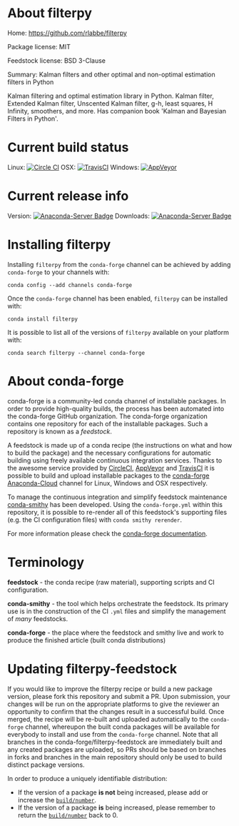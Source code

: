 About filterpy
==============

Home: https://github.com/rlabbe/filterpy

Package license: MIT

Feedstock license: BSD 3-Clause

Summary: Kalman filters and other optimal and non-optimal estimation filters in Python

Kalman filtering and optimal estimation library in Python.
Kalman filter, Extended Kalman filter, Unscented Kalman filter,
g-h, least squares, H Infinity, smoothers, and more.
Has companion book 'Kalman and Bayesian Filters in Python'.


Current build status
====================

Linux: [![Circle CI](https://circleci.com/gh/conda-forge/filterpy-feedstock.svg?style=shield)](https://circleci.com/gh/conda-forge/filterpy-feedstock)
OSX: [![TravisCI](https://travis-ci.org/conda-forge/filterpy-feedstock.svg?branch=master)](https://travis-ci.org/conda-forge/filterpy-feedstock)
Windows: [![AppVeyor](https://ci.appveyor.com/api/projects/status/github/conda-forge/filterpy-feedstock?svg=True)](https://ci.appveyor.com/project/conda-forge/filterpy-feedstock/branch/master)

Current release info
====================
Version: [![Anaconda-Server Badge](https://anaconda.org/conda-forge/filterpy/badges/version.svg)](https://anaconda.org/conda-forge/filterpy)
Downloads: [![Anaconda-Server Badge](https://anaconda.org/conda-forge/filterpy/badges/downloads.svg)](https://anaconda.org/conda-forge/filterpy)

Installing filterpy
===================

Installing `filterpy` from the `conda-forge` channel can be achieved by adding `conda-forge` to your channels with:

```
conda config --add channels conda-forge
```

Once the `conda-forge` channel has been enabled, `filterpy` can be installed with:

```
conda install filterpy
```

It is possible to list all of the versions of `filterpy` available on your platform with:

```
conda search filterpy --channel conda-forge
```


About conda-forge
=================

conda-forge is a community-led conda channel of installable packages.
In order to provide high-quality builds, the process has been automated into the
conda-forge GitHub organization. The conda-forge organization contains one repository
for each of the installable packages. Such a repository is known as a *feedstock*.

A feedstock is made up of a conda recipe (the instructions on what and how to build
the package) and the necessary configurations for automatic building using freely
available continuous integration services. Thanks to the awesome service provided by
[CircleCI](https://circleci.com/), [AppVeyor](http://www.appveyor.com/)
and [TravisCI](https://travis-ci.org/) it is possible to build and upload installable
packages to the [conda-forge](https://anaconda.org/conda-forge)
[Anaconda-Cloud](http://docs.anaconda.org/) channel for Linux, Windows and OSX respectively.

To manage the continuous integration and simplify feedstock maintenance
[conda-smithy](http://github.com/conda-forge/conda-smithy) has been developed.
Using the ``conda-forge.yml`` within this repository, it is possible to re-render all of
this feedstock's supporting files (e.g. the CI configuration files) with ``conda smithy rerender``.

For more information please check the [conda-forge documentation](https://conda-forge.org/docs/).

Terminology
===========

**feedstock** - the conda recipe (raw material), supporting scripts and CI configuration.

**conda-smithy** - the tool which helps orchestrate the feedstock.
                   Its primary use is in the construction of the CI ``.yml`` files
                   and simplify the management of *many* feedstocks.

**conda-forge** - the place where the feedstock and smithy live and work to
                  produce the finished article (built conda distributions)


Updating filterpy-feedstock
===========================

If you would like to improve the filterpy recipe or build a new
package version, please fork this repository and submit a PR. Upon submission,
your changes will be run on the appropriate platforms to give the reviewer an
opportunity to confirm that the changes result in a successful build. Once
merged, the recipe will be re-built and uploaded automatically to the
`conda-forge` channel, whereupon the built conda packages will be available for
everybody to install and use from the `conda-forge` channel.
Note that all branches in the conda-forge/filterpy-feedstock are
immediately built and any created packages are uploaded, so PRs should be based
on branches in forks and branches in the main repository should only be used to
build distinct package versions.

In order to produce a uniquely identifiable distribution:
 * If the version of a package **is not** being increased, please add or increase
   the [``build/number``](http://conda.pydata.org/docs/building/meta-yaml.html#build-number-and-string).
 * If the version of a package **is** being increased, please remember to return
   the [``build/number``](http://conda.pydata.org/docs/building/meta-yaml.html#build-number-and-string)
   back to 0.